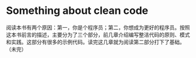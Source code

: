 # Something about clean code

阅读本书有两个原因：第一，你是个程序员；第二，你想成为更好的程序员。按照这本书前言的描述，主要分为了三个部分，前几章介绍编写整洁代码的原则、模式和实践。这部分有很多的示例代码。读完这几章就为阅读第二部分打下了基础。（未完）

